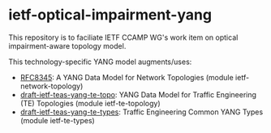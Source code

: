 # ietf-optical-impairment-yang
This repository is to faciliate IETF CCAMP WG's work item on optical impairment-aware topology model. 

This technology-specific YANG model augments/uses:
* [RFC8345](https://tools.ietf.org/html/rfc8345): A YANG Data Model for Network Topologies (module ietf-network-topology)
* [draft-ietf-teas-yang-te-topo](https://datatracker.ietf.org/doc/draft-ietf-teas-yang-te-topo/): YANG Data Model for Traffic Engineering (TE) Topologies (module ietf-te-topology)
* [draft-ietf-teas-yang-te-types](https://datatracker.ietf.org/doc/draft-ietf-teas-yang-te-types/): Traffic Engineering Common YANG Types (module ietf-te-types)
